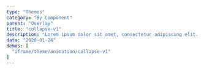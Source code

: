 ```yaml
---
type: "Themes"
category: "By Component"
parent: "Overlay"
title: "collapse-v1"
description: "Lorem ipsum dolor sit amet, consectetur adipiscing elit. Nunc tempus laoreet leo sit amet iaculis."
date: "2020-01-24"
demos: [
  "iframe/theme/animation/collapse-v1"
]
---
```

